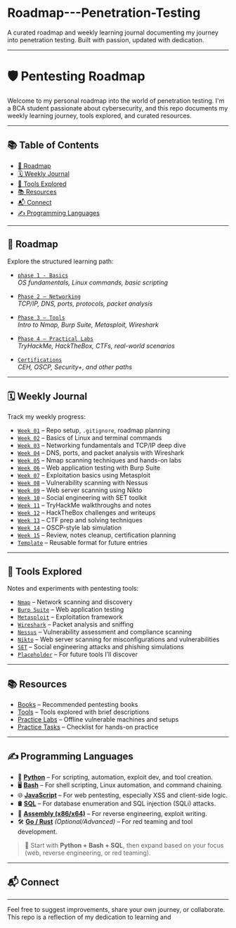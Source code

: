 # Roadmap---Penetration-Testing
A curated roadmap and weekly learning journal documenting my journey into penetration testing. Built with passion, updated with dedication.

---

# 🛡️ Pentesting Roadmap

Welcome to my personal roadmap into the world of penetration testing. I'm a BCA student passionate about cybersecurity, and this repo documents my weekly learning journey, tools explored, and curated resources.

---

## 📚 Table of Contents

- [🚀 Roadmap](#-roadmap)
- [🗓 Weekly Journal](#-weekly-journal)
- [🧰 Tools Explored](#-tools-explored)
- [📚 Resources](#-resources)
- [📬 Connect](#-connect)
- [✍️ Programming Languages](#️programming-languages)

---

## 🚀 Roadmap

Explore the structured learning path:

- [`phase 1 - Basics`](roadmap/phase-1-basics.md)  
  *OS fundamentals, Linux commands, basic scripting*

- [`Phase 2 – Networking`](roadmap/phase-2-networking.md)  
  *TCP/IP, DNS, ports, protocols, packet analysis*

- [`Phase 3 – Tools`](roadmap/phase-3-tools.md)  
  *Intro to Nmap, Burp Suite, Metasploit, Wireshark*

- [`Phase 4 – Practical Labs`](roadmap/phase-4-practical.md)  
  *TryHackMe, HackTheBox, CTFs, real-world scenarios*

- [`Certifications`](roadmap/certifications.md)  
  *CEH, OSCP, Security+, and other paths*

---

## 🗓 Weekly Journal

Track my weekly progress:

- [`Week 01`](weekly-journal/week-01.md) – Repo setup, `.gitignore`, roadmap planning  
- [`Week 02`](weekly-journal/week-02.md) – Basics of Linux and terminal commands  
- [`Week 03`](weekly-journal/week-03.md) – Networking fundamentals and TCP/IP deep dive  
- [`Week 04`](weekly-journal/week-04.md) – DNS, ports, and packet analysis with Wireshark  
- [`Week 05`](weekly-journal/week-05.md) – Nmap scanning techniques and hands-on labs  
- [`Week 06`](weekly-journal/week-06.md) – Web application testing with Burp Suite  
- [`Week 07`](weekly-journal/week-07.md) – Exploitation basics using Metasploit  
- [`Week 08`](weekly-journal/week-08.md) – Vulnerability scanning with Nessus  
- [`Week 09`](weekly-journal/week-09.md) – Web server scanning using Nikto  
- [`Week 10`](weekly-journal/week-10.md) – Social engineering with SET toolkit  
- [`Week 11`](weekly-journal/week-11.md) – TryHackMe walkthroughs and notes  
- [`Week 12`](weekly-journal/week-12.md) – HackTheBox challenges and writeups  
- [`Week 13`](weekly-journal/week-13.md) – CTF prep and solving techniques  
- [`Week 14`](weekly-journal/week-14.md) – OSCP-style lab simulation  
- [`Week 15`](weekly-journal/week-15.md) – Review, notes cleanup, certification planning  
- [`Template`](weekly-journal/template.md) – Reusable format for future entries

---

## 🧰 Tools Explored

Notes and experiments with pentesting tools:

- [`Nmap`](tools/nmap/overview.md) – Network scanning and discovery  
- [`Burp Suite`](tools/burp-suite/overview.md) – Web application testing  
- [`Metasploit`](tools/metasploit/overview.md) – Exploitation framework  
- [`Wireshark`](tools/wireshark/overview.md) – Packet analysis and sniffing  
- [`Nessus`](tools/nessus/overview.md) – Vulnerability assessment and compliance scanning  
- [`Nikto`](tools/nikto/overview.md) – Web server scanning for misconfigurations and vulnerabilities  
- [`SET`](tools/set/overview.md) – Social engineering attacks and phishing simulations  
- [`Placeholder`](tools/placeholder.md) – For future tools I’ll discover

---

## 📚 Resources

- [Books](Resources/books.md) – Recommended pentesting books  
- [Tools](Tools/tools.md) – Tools explored with brief descriptions  
- [Practice Labs](Practice-Labs/offline-labs.md) – Offline vulnerable machines and setups  
- [Practice Tasks](Practice-Labs/task-checklist.md) – Checklist for hands-on practice

---

## ✍️ Programming Languages

- 🐍 [**Python**](notes/python.md) – For scripting, automation, exploit dev, and tool creation.  
- 🖥️ [**Bash**](notes/bash.md) – For shell scripting, Linux automation, and command chaining.  
- 🌐 [**JavaScript**](notes/javascript.md) – For web pentesting, especially XSS and client-side logic.  
- 🛢️ [**SQL**](notes/sql.md) – For database enumeration and SQL injection (SQLi) attacks.  
- 🧬 [**Assembly (x86/x64)**](notes/assembly.md) – For reverse engineering, exploit writing.  
- 🛠️ [**Go / Rust**](notes/go_rust.md) *(Optional/Advanced)* – For red teaming and tool development.

> 🔁 Start with **Python + Bash + SQL**, then expand based on your focus (web, reverse engineering, or red teaming).

---

## 📬 Connect
---

Feel free to suggest improvements, share your own journey, or collaborate.  
This repo is a reflection of my dedication to learning and

